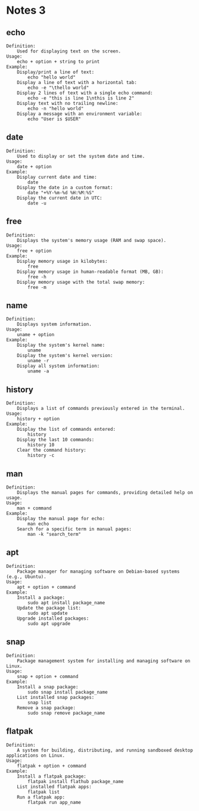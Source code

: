 # Notes 3

## echo

    Definition:
        Used for displaying text on the screen.
    Usage:
        echo + option + string to print
    Example:
        Display/print a line of text:
            echo "hello world"
        Display a line of text with a horizontal tab:
            echo -e "\thello world"
        Display 2 lines of text with a single echo command:
            echo -e "this is line 1\nthis is line 2"
        Display text with no trailing newline:
            echo -n "hello world"
        Display a message with an environment variable:
            echo "User is $USER"

            
            
## date

    Definition:
        Used to display or set the system date and time.
    Usage:
        date + option
    Example:
        Display current date and time:
            date
        Display the date in a custom format:
            date "+%Y-%m-%d %H:%M:%S"
        Display the current date in UTC:
            date -u

## free

    Definition:
        Displays the system's memory usage (RAM and swap space).
    Usage:
        free + option
    Example:
        Display memory usage in kilobytes:
            free
        Display memory usage in human-readable format (MB, GB):
            free -h
        Display memory usage with the total swap memory:
            free -m

## name

    Definition:
        Displays system information.
    Usage:
        uname + option
    Example:
        Display the system's kernel name:
            uname
        Display the system's kernel version:
            uname -r
        Display all system information:
            uname -a

## history

    Definition:
        Displays a list of commands previously entered in the terminal.
    Usage:
        history + option
    Example:
        Display the list of commands entered:
            history
        Display the last 10 commands:
            history 10
        Clear the command history:
            history -c

## man

    Definition:
        Displays the manual pages for commands, providing detailed help on usage.
    Usage:
        man + command
    Example:
        Display the manual page for echo:
            man echo
        Search for a specific term in manual pages:
            man -k "search_term"

## apt

    Definition:
        Package manager for managing software on Debian-based systems (e.g., Ubuntu).
    Usage:
        apt + option + command
    Example:
        Install a package:
            sudo apt install package_name
        Update the package list:
            sudo apt update
        Upgrade installed packages:
            sudo apt upgrade

## snap

    Definition:
        Package management system for installing and managing software on Linux.
    Usage:
        snap + option + command
    Example:
        Install a snap package:
            sudo snap install package_name
        List installed snap packages:
            snap list
        Remove a snap package:
            sudo snap remove package_name

## flatpak

    Definition:
        A system for building, distributing, and running sandboxed desktop applications on Linux.
    Usage:
        flatpak + option + command
    Example:
        Install a flatpak package:
            flatpak install flathub package_name
        List installed flatpak apps:
            flatpak list
        Run a flatpak app:
            flatpak run app_name